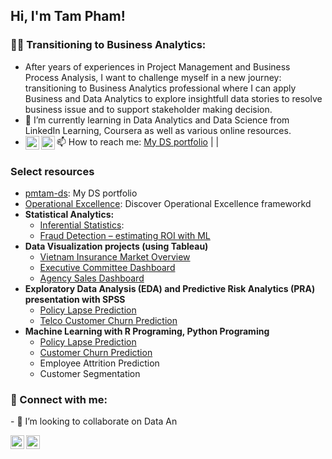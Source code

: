 <link href="https://cdnjs.cloudflare.com/ajax/libs/font-awesome/5.15.3/css/all.min.css" rel="stylesheet">

## Hi, I'm Tam Pham! 


### 👨‍💻 Transitioning to Business Analytics:
- After years of experiences in Project Management and Business Process Analysis, I want to challenge myself in a new journey: transitioning to Business Analytics professional where I can apply Business and Data Analytics to explore insightfull data stories to resolve business issue and to support stakeholder making decision.
- 🌱 I’m currently learning in Data Analytics and Data Science from LinkedIn Learning, Coursera as well as various online resources.
- 📫 How to reach me: [My DS portfolio](https://pmtam-sl.rbind.io) |
  [<img align="left" alt="TamPham | LinkedIn" width="22px" src="https://cdn.jsdelivr.net/npm/simple-icons@v3/icons/linkedin.svg" />][linkedin] |
  [<img align="left" alt="TamPham | Tableau" width="22px" src="https://cdn.jsdelivr.net/npm/simple-icons@v3/icons/tableau.svg" />][tableau]


### Select resources
- [pmtam-ds](https://pmtam-sl.rbind.io): My DS portfolio
- [Operational Excellence](https://1drv.ms/b/s!AiFHj1NlEbBbgZkF-UTsX-Fqd3JtZA): Discover Operational Excellence frameworkd
- <b>Statistical Analytics:</b>
  - [Inferential Statistics](https://1drv.ms/b/s!AiFHj1NlEbBbgZkOAeQ2dSp-JNHugg): 
  - [Fraud Detection – estimating ROI with ML](https://1drv.ms/b/s!AiFHj1NlEbBbgaR1J461XRn9yRNlzA?e=7g7g6k)
- <b>Data Visualization projects (using Tableau)</b>
  - [Vietnam Insurance Market Overview](https://public.tableau.com/views/QuickViewSep2020/QuickViewDB?:language=en-US&publish=yes&:display_count=n&:origin=viz_share_link)
  - [Executive Committee Dashboard](https://public.tableau.com/views/EXCO5/Dashboard1?:language=en-US&publish=yes&:display_count=n&:origin=viz_share_link)
  - [Agency Sales Dashboard](https://public.tableau.com/views/SalesDashboard_16279817899830/AgencySales?:language=en-US&publish=yes&:display_count=n&:origin=viz_share_link) 
- <b>Exploratory Data Analysis (EDA) and Predictive Risk Analytics (PRA) presentation with SPSS</b>
  - [Policy Lapse Prediction](https://1drv.ms/b/s!AiFHj1NlEbBbgZta2c9lDPY3A04NaQ?e=n9G0Bk)
  - [Telco Customer Churn Prediction](https://1drv.ms/b/s!AiFHj1NlEbBbgZtWT1-DpNOUhv3znQ?e=rDgzCg)
- <b>Machine Learning with R Programing, Python Programing</b>
  - [Policy Lapse Prediction](http://rpubs.com/pmtam/LapsePrediction_Tidymodels)
  - [Customer Churn Prediction](http://rpubs.com/pmtam/CustomerChurn)
  - Employee Attrition Prediction
  - Customer Segmentation


<h3> 🤳 Connect with me:</h3>
- 👯 I’m looking to collaborate on Data An

[<img align="left" alt="TamPham | LinkedIn" width="22px" src="https://cdn.jsdelivr.net/npm/simple-icons@v3/icons/linkedin.svg" />][linkedin]
[<img align="left" alt="TamPham | Tableau" width="22px" src="https://cdn.jsdelivr.net/npm/simple-icons@v3/icons/tableau.svg" />][tableau]


[tableau]: https://public.tableau.com/app/profile/tam.pham5379/viz/PMT_Profile/Profile
[linkedin]: https://linkedin.com/in/pmtam

<!--
**joshmadakor1/joshmadakor1** is a ✨ _special_ ✨ repository because its `README.md` (this file) appears on your GitHub profile.

Here are some ideas to get you started:

- 🔭 I’m currently working on ...
- 🌱 I’m currently learning ...
- 👯 I’m looking to collaborate on ...
- 🤔 I’m looking for help with ...
- 💬 Ask me about ...
- 📫 How to reach me: ...
- 😄 Pronouns: ...
- ⚡ Fun fact: ...
-->
